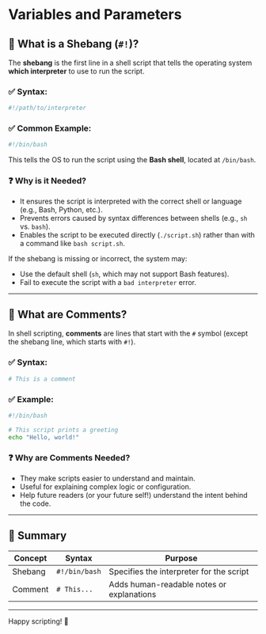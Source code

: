 # Variables and Parameters

## 📌 What is a Shebang (`#!`)?

The **shebang** is the first line in a shell script that tells the operating system **which interpreter** to use to run the script.

### ✅ Syntax:
```bash
#!/path/to/interpreter
```

### ✅ Common Example:
```bash
#!/bin/bash
```

This tells the OS to run the script using the **Bash shell**, located at `/bin/bash`.

### ❓ Why is it Needed?
- It ensures the script is interpreted with the correct shell or language (e.g., Bash, Python, etc.).
- Prevents errors caused by syntax differences between shells (e.g., `sh` vs. `bash`).
- Enables the script to be executed directly (`./script.sh`) rather than with a command like `bash script.sh`.

If the shebang is missing or incorrect, the system may:
- Use the default shell (`sh`, which may not support Bash features).
- Fail to execute the script with a `bad interpreter` error.

---

## 💬 What are Comments?

In shell scripting, **comments** are lines that start with the `#` symbol (except the shebang line, which starts with `#!`).

### ✅ Syntax:
```bash
# This is a comment
```

### ✅ Example:
```bash
#!/bin/bash

# This script prints a greeting
echo "Hello, world!"
```

### ❓ Why are Comments Needed?
- They make scripts easier to understand and maintain.
- Useful for explaining complex logic or configuration.
- Help future readers (or your future self!) understand the intent behind the code.

---

## 🧪 Summary

| Concept   | Syntax      | Purpose                                  |
|-----------|-------------|------------------------------------------|
| Shebang   | `#!/bin/bash` | Specifies the interpreter for the script |
| Comment   | `# This...` | Adds human-readable notes or explanations |

---

Happy scripting! 🚀




